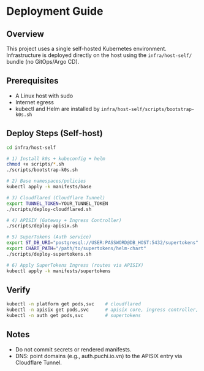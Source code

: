# Deployment Guide

## Overview

This project uses a single self-hosted Kubernetes environment. Infrastructure is deployed directly on the host using the `infra/host-self/` bundle (no GitOps/Argo CD).

## Prerequisites

- A Linux host with sudo
- Internet egress
- kubectl and Helm are installed by `infra/host-self/scripts/bootstrap-k0s.sh`

## Deploy Steps (Self-host)

```bash
cd infra/host-self

# 1) Install k0s + kubeconfig + helm
chmod +x scripts/*.sh
./scripts/bootstrap-k0s.sh

# 2) Base namespaces/policies
kubectl apply -k manifests/base

# 3) Cloudflared (Cloudflare Tunnel)
export TUNNEL_TOKEN=YOUR_TUNNEL_TOKEN
./scripts/deploy-cloudflared.sh

# 4) APISIX (Gateway + Ingress Controller)
./scripts/deploy-apisix.sh

# 5) SuperTokens (Auth service)
export ST_DB_URI="postgresql://USER:PASSWORD@DB_HOST:5432/supertokens"
export CHART_PATH="/path/to/supertokens/helm-chart"
./scripts/deploy-supertokens.sh

# 6) Apply SuperTokens Ingress (routes via APISIX)
kubectl apply -k manifests/supertokens
```

## Verify

```bash
kubectl -n platform get pods,svc    # cloudflared
kubectl -n apisix get pods,svc      # apisix core, ingress controller, dashboard (if present)
kubectl -n auth get pods,svc        # supertokens
```

## Notes

- Do not commit secrets or rendered manifests.
- DNS: point domains (e.g., auth.puchi.io.vn) to the APISIX entry via Cloudflare Tunnel.
